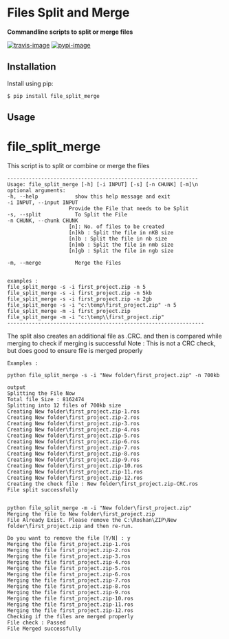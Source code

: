 # Files Split and Merge

**Commandline scripts to split or merge files**

[![travis-image]][travis]
[![pypi-image]][pypi]

## Installation

Install using pip:

    $ pip install file_split_merge

## Usage
# file_split_merge

This script is to split or combine or merge the files
```
--------------------------------------------------------------
Usage: file_split_merge [-h] [-i INPUT] [-s] [-n CHUNK] [-m]\n
optional arguments:
-h, --help            show this help message and exit
-i INPUT, --input INPUT
                    Provide the File that needs to be Split
-s, --split           To Split the File
-n CHUNK, --chunk CHUNK
                    [n]: No. of files to be created
                    [n]kb : Split the file in nKB size
                    [n]b : Split the file in nb size
                    [n]mb : Split the file in nmb size
                    [n]gb : Split the file in ngb size

-m, --merge           Merge the Files


examples :
file_split_merge -s -i first_project.zip -n 5
file_split_merge -s -i first_project.zip -n 5kb
file_split_merge -s -i first_project.zip -n 2gb
file_split_merge -s -i "c:\temp\first_project.zip" -n 5
file_split_merge -m -i first_project.zip
file_split_merge -m -i "c:\temp\\first_project.zip"
----------------------------------------------------------------
```

The split also creates an additional file as .CRC. and then is compared while merging to check if merging is successful
Note : This is not a CRC check, but does good to ensure file is merged properly


```
Examples :

python file_split_merge -s -i "New folder\first_project.zip" -n 700kb

output
Splitting the File Now
Total file Size : 8162474
Splitting into 12 files of 700kb size
Creating New folder\first_project.zip-1.ros
Creating New folder\first_project.zip-2.ros
Creating New folder\first_project.zip-3.ros
Creating New folder\first_project.zip-4.ros
Creating New folder\first_project.zip-5.ros
Creating New folder\first_project.zip-6.ros
Creating New folder\first_project.zip-7.ros
Creating New folder\first_project.zip-8.ros
Creating New folder\first_project.zip-9.ros
Creating New folder\first_project.zip-10.ros
Creating New folder\first_project.zip-11.ros
Creating New folder\first_project.zip-12.ros
Creating the check file : New folder\first_project.zip-CRC.ros
File split successfully
```

```

python file_split_merge -m -i "New folder\first_project.zip"
Merging the file to New folder\first_project.zip
File Already Exist. Please remove the C:\Roshan\ZIP\New folder\first_project.zip and then re-run.

Do you want to remove the file [Y/N] : y
Merging the file first_project.zip-1.ros
Merging the file first_project.zip-2.ros
Merging the file first_project.zip-3.ros
Merging the file first_project.zip-4.ros
Merging the file first_project.zip-5.ros
Merging the file first_project.zip-6.ros
Merging the file first_project.zip-7.ros
Merging the file first_project.zip-8.ros
Merging the file first_project.zip-9.ros
Merging the file first_project.zip-10.ros
Merging the file first_project.zip-11.ros
Merging the file first_project.zip-12.ros
Checking if the files are merged properly
File check : Passed
File Merged successfully
```

[travis-image]: https://secure.travis-ci.org/roshanok/file_split_merge.svg?branch=master
[travis]: http://travis-ci.org/roshanok/file_split_merge?branch=master
[pypi-image]: https://img.shields.io/pypi/v/file_split_merge.svg
[pypi]: https://pypi.python.org/pypi/file_split_merge
